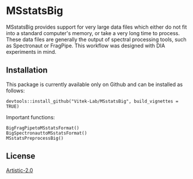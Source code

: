 # MSstatsBig

MSstatsBig provides support for very large data files which either do not fit 
into a standard computer's memory, or take a very long time to process. These 
data files are generally the output of spectral processing tools, such as 
Spectronaut or FragPipe. This workflow was designed with DIA experiments in mind.

## Installation 

This package is currently available only on Github and can be installed 
as follows:

```
devtools::install_github("Vitek-Lab/MSstatsBig", build_vignettes = TRUE)
```

Important functions:

```
BigFragPipetoMSstatsFormat()
BigSpectronauttoMSstatsFormat()
MSstatsPreprocessBig()
```

## License

[Artistic-2.0](https://opensource.org/licenses/Artistic-2.0)
